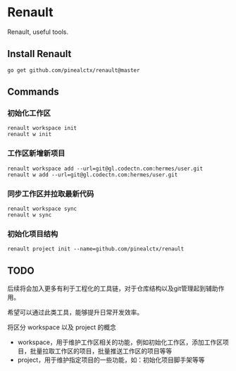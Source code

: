 # Renault

Renault, useful tools.

## Install Renault

```shell
go get github.com/pinealctx/renault@master
```

## Commands 

### 初始化工作区

```shell
renault workspace init
renault w init
```

### 工作区新增新项目

```shell
renault workspace add --url=git@gl.codectn.com:hermes/user.git
renault w add --url=git@gl.codectn.com:hermes/user.git
```

### 同步工作区并拉取最新代码

```shell
renault workspace sync
renault w sync
```

### 初始化项目结构

```shell
renault project init --name=github.com/pinealctx/renault
```

## TODO

后续将会加入更多有利于工程化的工具链，对于仓库结构以及git管理起到辅助作用。

希望可以通过此类工具，能够提升日常开发效率。

将区分 workspace 以及 project 的概念

- workspace，用于维护工作区相关的功能，例如初始化工作区，添加工作区项目，批量拉取工作区的项目，批量推送工作区的项目等等
- project，用于维护指定项目的一些功能，如：初始化项目脚手架等等